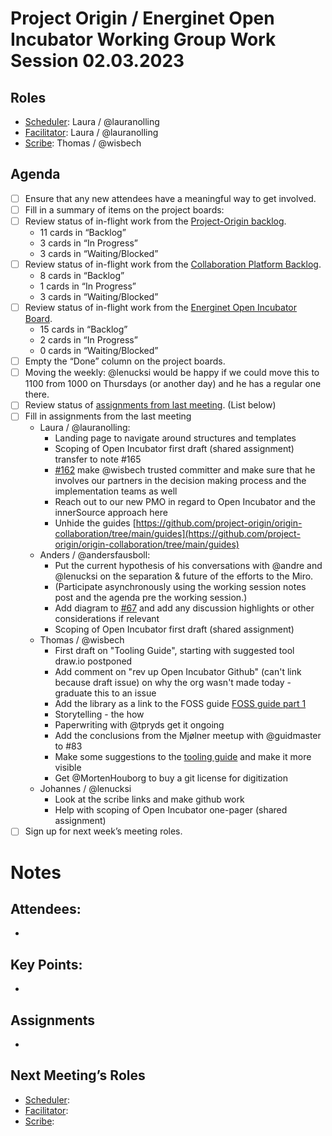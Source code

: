 # Project Origin / Energinet Open Incubator Working Group Work Session 02.03.2023

## Roles
- [Scheduler]: Laura / @lauranolling 
- [Facilitator]: Laura / @lauranolling
- [Scribe]: Thomas / @wisbech 

## Agenda
- [ ] Ensure that any new attendees have a meaningful way to get involved.
- [ ] Fill in a summary of items on the project boards:
- [ ] Review status of in-flight work from the [Project-Origin backlog](https://github.com/orgs/project-origin/projects/6/views/1).
  - 11 cards in “Backlog” 
  - 3 cards in “In Progress” 
  - 3 cards in “Waiting/Blocked”
- [ ] Review status of in-flight work from the [Collaboration Platform Backlog](https://github.com/orgs/project-origin/projects/2/views/1).
  - 8 cards in “Backlog” 
  - 1 cards in “In Progress” 
  - 3 cards in “Waiting/Blocked” 
- [ ] Review status of in-flight work from the [Energinet Open Incubator Board](https://github.com/orgs/project-origin/projects/11/views/2).
  - 15 cards in “Backlog” 
  - 2 cards in “In Progress” 
  - 0 cards in “Waiting/Blocked”
- [ ] Empty the “Done” column on the project boards.
- [ ] Moving the weekly: @lenucksi would be happy if we could move this to 1100 from 1000 on Thursdays (or another day) and he has a regular one there.
- [ ] Review status of [assignments from last meeting](https://github.com/project-origin/origin-collaboration/blob/main/meeting-minutes/project-origin-working-session-02-02-2023.md). (List below)
- [ ] Fill in assignments from the last meeting
  - Laura / @lauranolling:
    - Landing page to navigate around structures and templates
    - Scoping of Open Incubator first draft (shared assignment) transfer to note #165 
    - [#162](https://github.com/project-origin/origin-collaboration/issues/162) make @wisbech trusted committer and make sure that he involves our partners in the decision making process and the implementation teams as well
    - Reach out to our new PMO in regard to Open Incubator and the innerSource approach here
    - Unhide the guides [https://github.com/project-origin/origin-collaboration/tree/main/guides](https://github.com/project-origin/origin-collaboration/tree/main/guides)
  - Anders / @andersfausboll:
    - Put the current hypothesis of his conversations with @andre and @lenucksi on the separation & future of the efforts to the Miro.  
    - (Participate asynchronously using the working session notes post and the agenda pre the working session.)
    - Add diagram to [#67](https://github.com/project-origin/origin-collaboration/issues/67) and add any discussion highlights or other considerations if relevant 
    - Scoping of Open Incubator first draft (shared assignment)
  - Thomas / @wisbech 
    - First draft on "Tooling Guide", starting with suggested tool draw.io  postponed 
    - Add comment on "rev up Open Incubator Github" (can't link because draft issue) on why the org wasn't made today - graduate this to an issue
    - Add the library as a link to the FOSS guide [FOSS guide part 1](https://github.com/orgs/project-origin/projects/11/views/1?pane=issue&itemId=19492319)
    - Storytelling - the how
    - Paperwriting with @tpryds get it ongoing 
    - Add the conclusions from the Mjølner meetup with @guidmaster to #83 
    - Make some suggestions to the [tooling guide](https://github.com/project-origin/origin-collaboration/tree/main/guides) and make it more visible
    - Get @MortenHouborg to buy a git license for digitization
  - Johannes / @lenucksi
    - Look at the scribe links and make github work 
    - Help with scoping of Open Incubator one-pager (shared assignment)
- [ ] Sign up for next week’s meeting roles.

# Notes

## Attendees:
- 

## Key Points:
- 

## Assignments
- 

## Next Meeting’s Roles

- [Scheduler]:  
- [Facilitator]:  
- [Scribe]: 

<!-- something tells me we need to fix the anchorlink style use here... -->

[Project board Project-Origin]: https://github.com/orgs/project-origin/projects/6/views/2
[Project board Collaboration Platform]: https://github.com/orgs/project-origin/projects/2/views/1
[Project board Energinet Open Incubator]: https://github.com/orgs/project-origin/projects/11

[Scheduler]: https://github.com/project-origin/origin-collaboration/blob/main/meeting-docs/roles.md#scheduler
[Facilitator]: https://github.com/project-origin/origin-collaboration/blob/main/meeting-docs/roles.md#facilitator
[Scribe]: https://github.com/project-origin/origin-collaboration/blob/main/meeting-docs/roles.md#scribe
